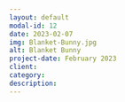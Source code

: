 ```yaml
---
layout: default
modal-id: 12
date: 2023-02-07
img: Blanket-Bunny.jpg
alt: Blanket Bunny
project-date: February 2023
client: 
category: 
description: 
---
```

